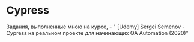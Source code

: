 # Cypress
Задания, выполненные мною на курсе, - " [Udemy] Sergei Semenov - Cypress на реальном проекте для начинающих QA Automation (2020)"
